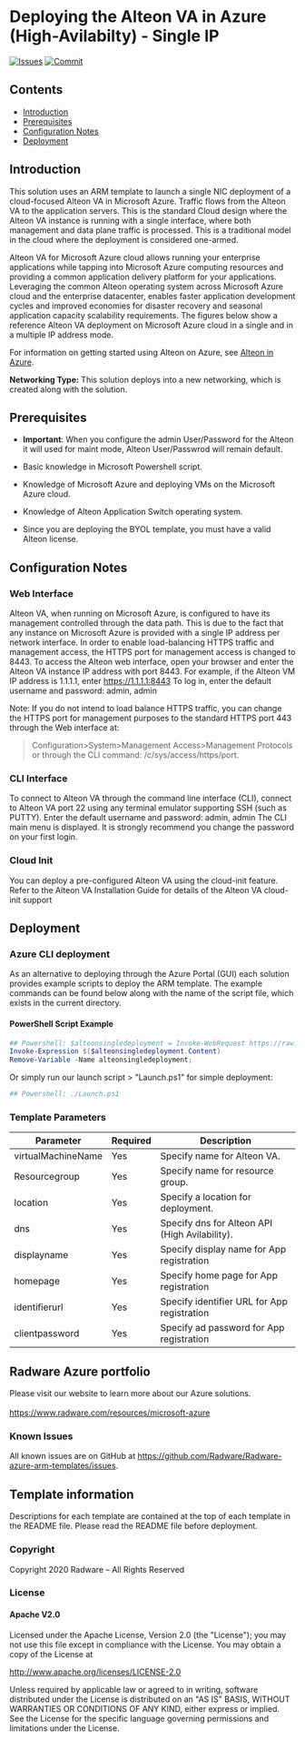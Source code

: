# Deploying the Alteon VA in Azure (High-Avilabilty) - Single IP

[![Issues](https://img.shields.io/github/issues/Radware/Radware-azure-arm-templates)](https://github.com/radware/Radware-azure-arm-templates/issues)
[![Commit](https://img.shields.io/github/last-commit/Radware/Radware-azure-arm-templates)]()


## Contents

- [Introduction](#introduction)
- [Prerequisites](#prerequisites)
- [Configuration Notes](#iconfiguration-notes)
- [Deployment](#Deployment)

## Introduction

This solution uses an ARM template to launch a single NIC deployment of a cloud-focused Alteon VA in Microsoft Azure. Traffic flows from the Alteon VA to the application servers. This is the standard Cloud design where the  Alteon VA instance is running with a single interface, where both management and data plane traffic is processed.  This is a traditional model in the cloud where the deployment is considered one-armed.

Alteon VA for Microsoft Azure cloud allows running your enterprise applications while tapping into
Microsoft Azure computing resources and providing a common application delivery platform for your
applications. Leveraging the common Alteon operating system across Microsoft Azure cloud and the
enterprise datacenter, enables faster application development cycles and improved economies for
disaster recovery and seasonal application capacity scalability requirements. The figures below show
a reference Alteon VA deployment on Microsoft Azure cloud in a single and in a multiple IP address
mode.

For information on getting started using Alteon on Azure, see [Alteon in Azure](https://support.radware.com/app/answers/answer_view/a_id/20942/related/1).

**Networking  Type:** This solution deploys into a new networking, which is created along with the solution.


## Prerequisites

- **Important**: When you configure the admin User/Password for the Alteon it will used for maint mode, Alteon User/Passwrod will remain default. 

- Basic knowledge in Microsoft Powershell script.
- Knowledge of Microsoft Azure and deploying VMs on the Microsoft Azure cloud.
- Knowledge of Alteon Application Switch operating system.
- Since you are deploying the BYOL template, you must have a valid Alteon license.

## Configuration Notes

### Web Interface

Alteon VA, when running on Microsoft Azure, is configured to have its management controlled
through the data path. This is due to the fact that any instance on Microsoft Azure is provided with a
single IP address per network interface.
In order to enable load-balancing HTTPS traffic and management access, the HTTPS port for
management access is changed to 8443.
To access the Alteon web interface, open your browser and enter the Alteon VA instance IP address
with port 8443.
For example, if the Alteon VM IP address is 1.1.1.1, enter https://1.1.1.1:8443
To log in, enter the default username and password: admin, admin

Note: If you do not intend to load balance HTTPS traffic, you can change the HTTPS port for
management purposes to the standard HTTPS port 443 through the Web interface at:
>Configuration>System>Management Access>Management Protocols
or through the CLI command: /c/sys/access/https/port.

### CLI Interface

To connect to Alteon VA through the command line interface (CLI), connect to Alteon VA port 22
using any terminal emulator supporting SSH (such as PUTTY).
Enter the default username and password: admin, admin
The CLI main menu is displayed.
It is strongly recommend you change the password on your first login.

### Cloud Init

You can deploy a pre-configured Alteon VA using the cloud-init feature.
Refer to the Alteon VA Installation Guide for details of the Alteon VA cloud-init support


## Deployment

### Azure CLI deployment

As an alternative to deploying through the Azure Portal (GUI) each solution provides example scripts to deploy the ARM template.  The example commands can be found below along with the name of the script file, which exists in the current directory.


#### PowerShell Script Example

```powershell
## Powershell: $alteonsingledeployment = Invoke-WebRequest https://raw.githubusercontent.com/Radware/Radware-azure-arm-templates/master/Alteon/CLI/High-Avilability/SingleIP/new-network/app/AlteonPS.ps1
Invoke-Expression $($alteonsingledeployment.Content)
Remove-Variable -Name alteonsingledeployment;
```

Or simply run our launch script > "Launch.ps1" for simple deployment:


```powershell
## Powershell: ./Launch.ps1
```



### Template Parameters


| Parameter | Required | Description |
| --- | --- | --- |
| virtualMachineName| Yes |Specify name for Alteon VA. |
| Resourcegroup| Yes |Specify name for resource group. |
| location| Yes |Specify a location for deployment. |
| dns  | Yes | Specify dns for Alteon API (High Avilability). |
| displayname| Yes |Specify display name for App registration |
| homepage| Yes |Specify home page  for App registration |
| identifierurl | Yes |Specify identifier URL  for App registration |
| clientpassword | Yes |Specify ad password for App registration |



## Radware Azure portfolio


Please visit our website to learn more about our Azure solutions. <br> <br>  https://www.radware.com/resources/microsoft-azure 


### Known Issues
All known issues are on GitHub at https://github.com/Radware/Radware-azure-arm-templates/issues.

## Template information

Descriptions for each template are contained at the top of each template in the README file.
Please read the README file before deployment.
### Copyright

Copyright 2020 Radware – All Rights Reserved

### License

#### Apache V2.0

Licensed under the Apache License, Version 2.0 (the "License"); you may not use
this file except in compliance with the License. You may obtain a copy of the
License at

http://www.apache.org/licenses/LICENSE-2.0

Unless required by applicable law or agreed to in writing, software
distributed under the License is distributed on an "AS IS" BASIS,
WITHOUT WARRANTIES OR CONDITIONS OF ANY KIND, either express or implied.
See the License for the specific language governing permissions and limitations
under the License.


